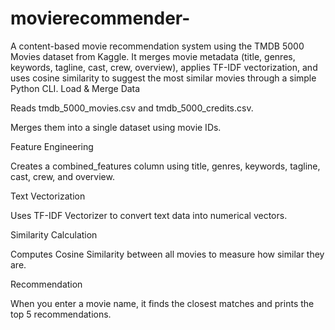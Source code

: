 # movierecommender-
A content-based movie recommendation system using the TMDB 5000 Movies dataset from Kaggle. It merges movie metadata (title, genres, keywords, tagline, cast, crew, overview), applies TF-IDF vectorization, and uses cosine similarity to suggest the most similar movies through a simple Python CLI.
Load & Merge Data

Reads tmdb_5000_movies.csv and tmdb_5000_credits.csv.

Merges them into a single dataset using movie IDs.

Feature Engineering

Creates a combined_features column using title, genres, keywords, tagline, cast, crew, and overview.

Text Vectorization

Uses TF-IDF Vectorizer to convert text data into numerical vectors.

Similarity Calculation

Computes Cosine Similarity between all movies to measure how similar they are.

Recommendation

When you enter a movie name, it finds the closest matches and prints the top 5 recommendations.